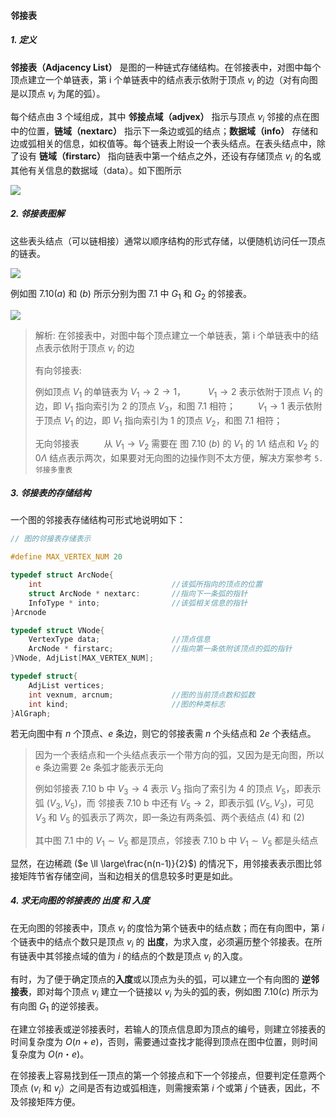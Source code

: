 
#### 邻接表

##### 1. 定义

**邻接表（Adjacency List）** 是图的一种链式存储结构。在邻接表中，对图中每个顶点建立一个单链表，第 i 个单链表中的结点表示依附于顶点 $v_i$ 的边（对有向图是以顶点 $v_i$ 为尾的弧）。

每个结点由 3 个域组成，其中 **邻接点域（adjvex）** 指示与顶点 $v_i$ 邻接的点在图中的位置，**链域（nextarc）** 指示下一条边或弧的结点；**数据域（info）** 存储和边或弧相关的信息，如权值等。每个链表上附设一个表头结点。在表头结点中，除了设有 **链域（firstarc）** 指向链表中第一个结点之外，还设有存储顶点 $v_i$ 的名或其他有关信息的数据域（data）。如下图所示

![](https://gitee.com/mayundaze/img_bed/raw/master/20200702143046.png)

##### 2. 邻接表图解

这些表头结点（可以链相接）通常以顺序结构的形式存储，以便随机访问任一顶点的链表。

![](https://gitee.com/mayundaze/img_bed/raw/master/20200702143205.png)

例如图 $7.10(a)$ 和 $(b)$ 所示分别为图 7.1 中 $G_1$ 和 $G_2$ 的邻接表。

![](https://gitee.com/mayundaze/img_bed/raw/master/20200702105837.png)

> 解析:
> 在邻接表中，对图中每个顶点建立一个单链表，第 i 个单链表中的结点表示依附于顶点 $v_i$ 的边
>
> 有向邻接表:
>
> 例如顶点 $V_1$ 的单链表为 $V_1 \rightarrow 2 \rightarrow 1$，
> $\qquad V_1 \rightarrow 2$ 表示依附于顶点 $V_1$ 的边，即 $V_1$ 指向索引为 2 的顶点 $V_3$，和图 7.1 相符；
> $\qquad V_1 \rightarrow 1$ 表示依附于顶点 $V_1$ 的边，即 $V_1$ 指向索引为 1 的顶点 $V_2$，和图 7.1 相符；
>
> 无向邻接表
> $\qquad$ 从 $V_1 \rightarrow V_2$ 需要在 图 7.10 $(b)$ 的 $V_1$ 的 $1 \Lambda$ 结点和 $V_2$ 的 $0 \Lambda$ 结点表示两次，如果要对无向图的边操作则不太方便，解决方案参考 `5.邻接多重表`
> $\;$

##### 3. 邻接表的存储结构

一个图的邻接表存储结构可形式地说明如下：

```cpp
// 图的邻接表存储表示 

#define MAX_VERTEX_NUM 20 

typedef struct ArcNode{
    int                             //该弧所指向的顶点的位置 
    struct ArcNode * nextarc:       //指向下一条弧的指针 
    InfoType * into;                //该弧相关信息的指针
}Arcnode

typedef struct VNode{
    VertexType data;                //顶点信息 
    ArcNode * firstarc;             //指向第一条依附该顶点的弧的指针
}VNode, AdjList[MAX_VERTEX_NUM];

typedef struct{
    AdjList vertices;
    int vexnum, arcnum;             //图的当前顶点数和弧数
    int kind;                       //图的种类标志
}AlGraph;
```

若无向图中有 $n$ 个顶点、$e$ 条边，则它的邻接表需 $n$ 个头结点和 $2e$ 个表结点。

> 因为一个表结点和一个头结点表示一个带方向的弧，又因为是无向图，所以 e 条边需要 2e 条弧才能表示无向
>
> 例如邻接表 7.10 b 中 $V_3 \rightarrow 4$ 表示 $V_3$ 指向了索引为 4 的顶点 $V_5$，即表示弧 $(V_3,V_5)$，而 邻接表 7.10 b 中还有 $V_5 \rightarrow 2$，即表示弧 $(V_5,V_3)$，可见 $V_3$ 和 $V_5$ 的弧表示了两次，即一条边有两条弧、两个表结点 $(4)$ 和 $(2)$
>
>其中图 7.1 中的 $V_1 \sim V_5$ 都是顶点，邻接表 7.10 b 中 $V_1 \sim V_5$ 都是头结点
> $\;$

显然，在边稀疏 ($e \ll \large\frac{n(n-1)}{2}$) 的情况下，用邻接表表示图比邻接矩阵节省存储空间，当和边相关的信息较多时更是如此。

##### 4. 求无向图的邻接表的 出度 和 入度

在无向图的邻接表中，顶点 $v_i$ 的度恰为第个链表中的结点数；而在有向图中，第 $i$ 个链表中的结点个数只是顶点 $v_i$ 的 **出度**，为求入度，必须遍历整个邻接表。在所有链表中其邻接点域的值为 $i$ 的结点的个数是顶点 $v_i$ 的入度。

有时，为了便于确定顶点的**入度**或以顶点为头的弧，可以建立一个有向图的 **逆邻接表**，即对每个顶点 $v_i$ 建立一个链接以 $v_i$ 为头的弧的表，例如图 $7.10 (c)$ 所示为有向图 $G_1$ 的逆邻接表。

在建立邻接表或逆邻接表时，若输人的顶点信息即为顶点的编号，则建立邻接表的时间复杂度为 $O(n + e)$，否则，需要通过查找才能得到顶点在图中位置，则时间复杂度为 $O(n・e)$。

在邻接表上容易找到任一顶点的第一个邻接点和下一个邻接点，但要判定任意两个顶点 ($v_i$ 和 $v_j$）之间是否有边或弧相连，则需搜索第 $i$ 个或第 $j$ 个链表，因此，不及邻接矩阵方便。
